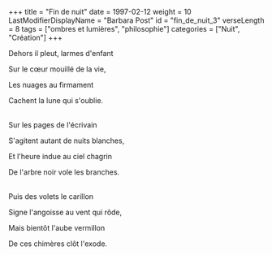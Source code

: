 +++
title = "Fin de nuit"
date = 1997-02-12
weight = 10
LastModifierDisplayName = "Barbara Post"
id = "fin_de_nuit_3"
verseLength = 8
tags = ["ombres et lumières", "philosophie"]
categories = ["Nuit", "Création"]
+++

Dehors il pleut, larmes d'enfant

Sur le cœur mouillé de la vie,

Les nuages au firmament

Cachent la lune qui s'oublie.

 \
Sur les pages de l'écrivain

S'agitent autant de nuits blanches,

Et l'heure indue au ciel chagrin

De l'arbre noir vole les branches.

 \
Puis des volets le carillon

Signe l'angoisse au vent qui rôde,

Mais bientôt l'aube vermillon

De ces chimères clôt l'exode.

